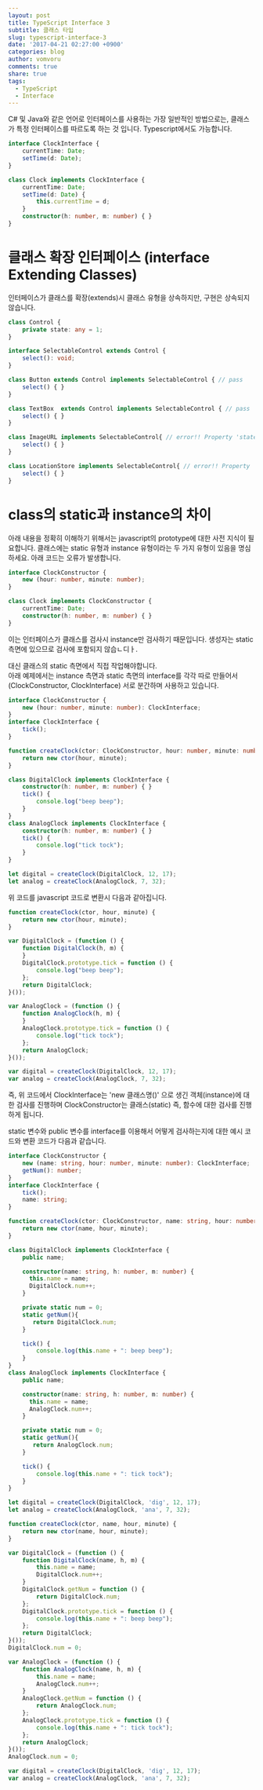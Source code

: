 ```yaml
---
layout: post
title: TypeScript Interface 3
subtitle: 클래스 타입
slug: typescript-interface-3
date: '2017-04-21 02:27:00 +0900'
categories: blog
author: vomvoru
comments: true
share: true
tags:
  - TypeScript
  - Interface
---
```


C# 및 Java와 같은 언어로 인터페이스를 사용하는 가장 일반적인 방법으로는, 클래스가 특정 인터페이스를 따르도록 하는 것 입니다. Typescript에서도 가능합니다.

```ts
interface ClockInterface {
    currentTime: Date;
    setTime(d: Date);
}

class Clock implements ClockInterface {
    currentTime: Date;
    setTime(d: Date) {
        this.currentTime = d;
    }
    constructor(h: number, m: number) { }
}
```

# 클래스 확장 인터페이스 (interface Extending Classes)
인터페이스가 클래스를 확장(extends)시 클래스 유형을 상속하지만, 구현은 상속되지 않습니다.

```ts
class Control {
    private state: any = 1;
}

interface SelectableControl extends Control {
    select(): void;
}

class Button extends Control implements SelectableControl { // pass
    select() { }
}

class TextBox  extends Control implements SelectableControl { // pass
    select() { }
}

class ImageURL implements SelectableControl{ // error!! Property 'state' is missing
    select() { }
}

class LocationStore implements SelectableControl{ // error!! Property 'state' is missing
    select() { }
}
```

# class의 static과 instance의 차이
아래 내용을 정확히 이해하기 위해서는 javascript의 prototype에 대한 사전 지식이 필요합니다.
클래스에는 static 유형과 instance 유형이라는 두 가지 유형이 있음을 명심하세요. 아래 코드는 오류가 발생합니다.
```ts
interface ClockConstructor {
    new (hour: number, minute: number);
}

class Clock implements ClockConstructor {
    currentTime: Date;
    constructor(h: number, m: number) { }
}
```
이는 인터페이스가 클래스를 검사시 instance만 검사하기 때문입니다. 생성자는 static 측면에 있으므로 검사에 포함되지 않습ㄴ디ㅏ.

대신 클래스의 static 측면에서 직접 작업해야합니다.  
아래 예제에서는 instance 측면과 static 측면의 interface를 각각 따로 만들어서 (ClockConstructor, ClockInterface) 서로 분간하며 사용하고 있습니다.

```ts
interface ClockConstructor {
    new (hour: number, minute: number): ClockInterface;
}
interface ClockInterface {
    tick();
}

function createClock(ctor: ClockConstructor, hour: number, minute: number): ClockInterface {
    return new ctor(hour, minute);
}

class DigitalClock implements ClockInterface {
    constructor(h: number, m: number) { }
    tick() {
        console.log("beep beep");
    }
}
class AnalogClock implements ClockInterface {
    constructor(h: number, m: number) { }
    tick() {
        console.log("tick tock");
    }
}

let digital = createClock(DigitalClock, 12, 17);
let analog = createClock(AnalogClock, 7, 32);
```

위 코드를 javascript 코드로 변환시 다음과 같아집니다.

```js
function createClock(ctor, hour, minute) {
    return new ctor(hour, minute);
}

var DigitalClock = (function () {
    function DigitalClock(h, m) {
    }
    DigitalClock.prototype.tick = function () {
        console.log("beep beep");
    };
    return DigitalClock;
}());

var AnalogClock = (function () {
    function AnalogClock(h, m) {
    }
    AnalogClock.prototype.tick = function () {
        console.log("tick tock");
    };
    return AnalogClock;
}());

var digital = createClock(DigitalClock, 12, 17);
var analog = createClock(AnalogClock, 7, 32);
```

즉, 위 코드에서 ClockInterface는 'new 클래스명()' 으로 생긴 객체(instance)에 대한 검사를 진행하며 ClockConstructor는 클래스(static) 즉, 함수에 대한 검사를 진행하게 됩니다.

static 변수와 public 변수를 interface를 이용해서 어떻게 검사하는지에 대한 예시 코드와 변환 코드가 다음과 같습니다.

```ts
interface ClockConstructor {
    new (name: string, hour: number, minute: number): ClockInterface;
    getNum(): number;
}
interface ClockInterface {
    tick();
    name: string;
}

function createClock(ctor: ClockConstructor, name: string, hour: number, minute: number): ClockInterface {
    return new ctor(name, hour, minute);
}

class DigitalClock implements ClockInterface {
    public name;

    constructor(name: string, h: number, m: number) {
      this.name = name;
      DigitalClock.num++;
    }

    private static num = 0;
    static getNum(){
       return DigitalClock.num;
    }

    tick() {
        console.log(this.name + ": beep beep");
    }
}
class AnalogClock implements ClockInterface {
    public name;

    constructor(name: string, h: number, m: number) {
      this.name = name;
      AnalogClock.num++;
    }

    private static num = 0;
    static getNum(){
       return AnalogClock.num;
    }

    tick() {
        console.log(this.name + ": tick tock");
    }
}

let digital = createClock(DigitalClock, 'dig', 12, 17);
let analog = createClock(AnalogClock, 'ana', 7, 32);
```

```js
function createClock(ctor, name, hour, minute) {
    return new ctor(name, hour, minute);
}

var DigitalClock = (function () {
    function DigitalClock(name, h, m) {
        this.name = name;
        DigitalClock.num++;
    }
    DigitalClock.getNum = function () {
        return DigitalClock.num;
    };
    DigitalClock.prototype.tick = function () {
        console.log(this.name + ": beep beep");
    };
    return DigitalClock;
}());
DigitalClock.num = 0;

var AnalogClock = (function () {
    function AnalogClock(name, h, m) {
        this.name = name;
        AnalogClock.num++;
    }
    AnalogClock.getNum = function () {
        return AnalogClock.num;
    };
    AnalogClock.prototype.tick = function () {
        console.log(this.name + ": tick tock");
    };
    return AnalogClock;
}());
AnalogClock.num = 0;

var digital = createClock(DigitalClock, 'dig', 12, 17);
var analog = createClock(AnalogClock, 'ana', 7, 32);
```
